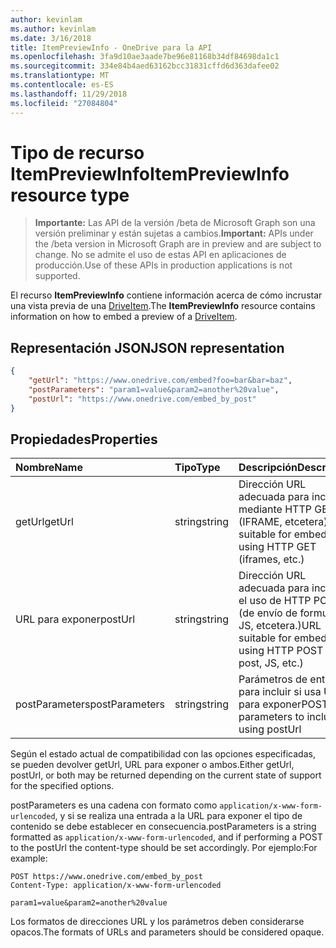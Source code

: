```yaml
---
author: kevinlam
ms.author: kevinlam
ms.date: 3/16/2018
title: ItemPreviewInfo - OneDrive para la API
ms.openlocfilehash: 3fa9d10ae3aade7be96e81168b34df84698da1c1
ms.sourcegitcommit: 334e84b4aed63162bcc31831cffd6d363dafee02
ms.translationtype: MT
ms.contentlocale: es-ES
ms.lasthandoff: 11/29/2018
ms.locfileid: "27084804"
---
```

# <a name="itempreviewinfo-resource-type"></a><span data-ttu-id="a893d-102">Tipo de recurso ItemPreviewInfo</span><span class="sxs-lookup"><span data-stu-id="a893d-102">ItemPreviewInfo resource type</span></span>

> <span data-ttu-id="a893d-103">**Importante:** Las API de la versión /beta de Microsoft Graph son una versión preliminar y están sujetas a cambios.</span><span class="sxs-lookup"><span data-stu-id="a893d-103">**Important:** APIs under the /beta version in Microsoft Graph are in preview and are subject to change.</span></span> <span data-ttu-id="a893d-104">No se admite el uso de estas API en aplicaciones de producción.</span><span class="sxs-lookup"><span data-stu-id="a893d-104">Use of these APIs in production applications is not supported.</span></span>

<span data-ttu-id="a893d-105">El recurso **ItemPreviewInfo** contiene información acerca de cómo incrustar una vista previa de una [DriveItem](driveitem.md).</span><span class="sxs-lookup"><span data-stu-id="a893d-105">The **ItemPreviewInfo** resource contains information on how to embed a preview of a [DriveItem](driveitem.md).</span></span>

## <a name="json-representation"></a><span data-ttu-id="a893d-106">Representación JSON</span><span class="sxs-lookup"><span data-stu-id="a893d-106">JSON representation</span></span>

```json
{
    "getUrl": "https://www.onedrive.com/embed?foo=bar&bar=baz",
    "postParameters": "param1=value&param2=another%20value",
    "postUrl": "https://www.onedrive.com/embed_by_post"
}
```

## <a name="properties"></a><span data-ttu-id="a893d-107">Propiedades</span><span class="sxs-lookup"><span data-stu-id="a893d-107">Properties</span></span>

| <span data-ttu-id="a893d-108">Nombre</span><span class="sxs-lookup"><span data-stu-id="a893d-108">Name</span></span>           | <span data-ttu-id="a893d-109">Tipo</span><span class="sxs-lookup"><span data-stu-id="a893d-109">Type</span></span>   | <span data-ttu-id="a893d-110">Descripción</span><span class="sxs-lookup"><span data-stu-id="a893d-110">Description</span></span>
|:---------------|:-------|:---------------------------------------------------
| <span data-ttu-id="a893d-111">getUrl</span><span class="sxs-lookup"><span data-stu-id="a893d-111">getUrl</span></span>         | <span data-ttu-id="a893d-112">string</span><span class="sxs-lookup"><span data-stu-id="a893d-112">string</span></span> | <span data-ttu-id="a893d-113">Dirección URL adecuada para incrustar mediante HTTP GET (IFRAME, etcetera).</span><span class="sxs-lookup"><span data-stu-id="a893d-113">URL suitable for embedding using HTTP GET (iframes, etc.)</span></span>
| <span data-ttu-id="a893d-114">URL para exponer</span><span class="sxs-lookup"><span data-stu-id="a893d-114">postUrl</span></span>        | <span data-ttu-id="a893d-115">string</span><span class="sxs-lookup"><span data-stu-id="a893d-115">string</span></span> | <span data-ttu-id="a893d-116">Dirección URL adecuada para incrustar el uso de HTTP POST (de envío de formulario, JS, etcetera.)</span><span class="sxs-lookup"><span data-stu-id="a893d-116">URL suitable for embedding using HTTP POST (form post, JS, etc.)</span></span>
| <span data-ttu-id="a893d-117">postParameters</span><span class="sxs-lookup"><span data-stu-id="a893d-117">postParameters</span></span> | <span data-ttu-id="a893d-118">string</span><span class="sxs-lookup"><span data-stu-id="a893d-118">string</span></span> | <span data-ttu-id="a893d-119">Parámetros de entrada para incluir si usa URL para exponer</span><span class="sxs-lookup"><span data-stu-id="a893d-119">POST parameters to include if using postUrl</span></span>

<span data-ttu-id="a893d-120">Según el estado actual de compatibilidad con las opciones especificadas, se pueden devolver getUrl, URL para exponer o ambos.</span><span class="sxs-lookup"><span data-stu-id="a893d-120">Either getUrl, postUrl, or both may be returned depending on the current state of support for the specified options.</span></span>

<span data-ttu-id="a893d-121">postParameters es una cadena con formato como `application/x-www-form-urlencoded`, y si se realiza una entrada a la URL para exponer el tipo de contenido se debe establecer en consecuencia.</span><span class="sxs-lookup"><span data-stu-id="a893d-121">postParameters is a string formatted as `application/x-www-form-urlencoded`, and if performing a POST to the postUrl the content-type should be set accordingly.</span></span> <span data-ttu-id="a893d-122">Por ejemplo:</span><span class="sxs-lookup"><span data-stu-id="a893d-122">For example:</span></span>
```
POST https://www.onedrive.com/embed_by_post
Content-Type: application/x-www-form-urlencoded

param1=value&param2=another%20value
```

<span data-ttu-id="a893d-123">Los formatos de direcciones URL y los parámetros deben considerarse opacos.</span><span class="sxs-lookup"><span data-stu-id="a893d-123">The formats of URLs and parameters should be considered opaque.</span></span>